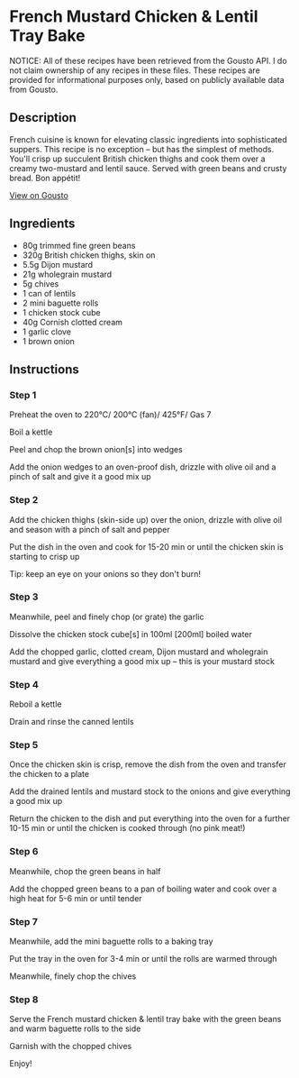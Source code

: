 # French Mustard Chicken & Lentil Tray Bake

NOTICE: All of these recipes have been retrieved from the Gousto API. I do not claim ownership of any recipes in these files. These recipes are provided for informational purposes only, based on publicly available data from Gousto.

## Description

French cuisine is known for elevating classic ingredients into sophisticated suppers. This recipe is no exception – but has the simplest of methods. You'll crisp up succulent British chicken thighs and cook them over a creamy two-mustard and lentil sauce. Served with green beans and crusty bread. Bon appétit!

[View on Gousto](https://www.gousto.co.uk/recipes/cookbook/french-mustard-chicken-lentil-tray-bake)

## Ingredients

- 80g trimmed fine green beans
- 320g British chicken thighs, skin on
- 5.5g Dijon mustard
- 21g wholegrain mustard
- 5g chives
- 1 can of lentils
- 2 mini baguette rolls
- 1 chicken stock cube
- 40g Cornish clotted cream
- 1 garlic clove
- 1 brown onion

## Instructions


### Step 1

Preheat the oven to 220°C/ 200°C (fan)/ 425°F/ Gas 7


Boil a kettle


Peel and chop the brown onion<span class="text-danger">[s]</span> into wedges


Add the onion wedges to an oven-proof dish, drizzle with olive oil and a pinch of salt and give it a good mix up


### Step 2

Add the chicken thighs (skin-side up) over the onion, drizzle with olive oil and season with a pinch of salt and pepper


Put the dish in the oven and cook for 15-20 min or until the chicken skin is starting to crisp up


Tip: keep an eye on your onions so they don't burn!


### Step 3

Meanwhile, peel and finely chop (or grate) the garlic


Dissolve the chicken stock cube<span class="text-danger">[s]</span> in 100ml <span class="text-danger">[200ml]</span> boiled water


Add the chopped garlic, clotted cream, Dijon mustard and wholegrain mustard and give everything a good mix up – this is your mustard stock


### Step 4

Reboil a kettle


Drain and rinse the canned lentils


### Step 5

Once the chicken skin is crisp, remove the dish from the oven and transfer the chicken to a plate


Add the drained lentils and mustard stock to the onions and give everything a good mix up 


Return the chicken to the dish and put everything into the oven for a further 10-15 min or until the chicken is cooked through (no pink meat!)


### Step 6

Meanwhile, chop the green beans in half 


Add the chopped green beans to a pan of boiling water and cook over a high heat for 5-6 min or until tender


### Step 7

Meanwhile, add the mini baguette rolls to a baking tray 


Put the tray in the oven for 3-4 min or until the rolls are warmed through 


Meanwhile, finely chop the chives

### Step 8

Serve the French mustard chicken &amp; lentil tray bake with the green beans and warm baguette rolls to the side


Garnish with the chopped chives 


Enjoy!

